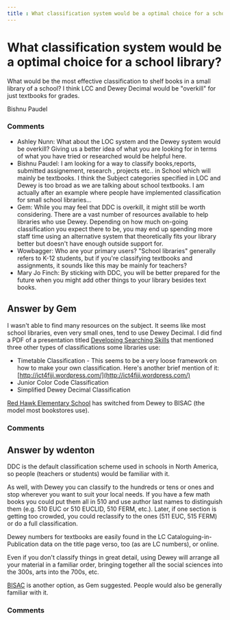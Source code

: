 ```yaml
---
title : What classification system would be a optimal choice for a school library?
---
```

What classification system would be a optimal choice for a school library?
=====================
What would be the most effective classification to shelf books in a
small library of a school? I think LCC and Dewey Decimal would be
"overkill" for just textbooks for grades.

Bishnu Paudel

### Comments ###
* Ashley Nunn: What about the LOC system and the Dewey system would be overkill? Giving
us a better idea of what you are looking for in terms of what you have
tried or researched would be helpful here.
* Bishnu Paudel: I am looking for a way to classify books,reports, submitted assignement,
research , projects etc.. in School which will mainly be textbooks. I
think the Subject categories specified in LOC and Dewey is too broad as
we are talking about school textbooks. I am actually after an example
where people have implemented classification for small school
libraries...
* Gem: While you may feel that DDC is overkill, it might still be worth
considering. There are a vast number of resources available to help
libraries who use Dewey. Depending on how much on-going classification
you expect there to be, you may end up spending more staff time using an
alternative system that theoretically fits your library better but
doesn't have enough outside support for.
* Wowbagger: Who are your primary users? "School libraries" generally refers to K-12
students, but if you're classifying textbooks and assignments, it sounds
like this may be mainly for teachers?
* Mary Jo Finch: By sticking with DDC, you will be better prepared for the future when
you might add other things to your library besides text books.


Answer by Gem
----------------
I wasn't able to find many resources on the subject. It seems like most
school libraries, even very small ones, tend to use Dewey Decimal. I did
find a PDF of a presentation titled [Developing Searching
Skills](http://furrukh.webs.com/Workshops%20Seminars%20ILP/Developing%20Searching%20Skills.pdf)
that mentioned three other types of classifications some libraries use:

-   Timetable Classification - This seems to be a very loose framework
    on how to make your own classification. Here's another brief mention
    of it:
    [http://ict4fiji.wordpress.com/](http://ict4fiji.wordpress.com/)
-   Junior Color Code Classification
-   Simplified Dewey Decimal Classification

[Red Hawk Elementary
School](http://www.schoollibraryjournal.com/slj/home/892598-312/aasl_conference_2011_colorado_.html.csp)
has switched from Dewey to BISAC (the model most bookstores use).

### Comments ###

Answer by wdenton
----------------
DDC is the default classification scheme used in schools in North
America, so people (teachers or students) would be familiar with it.

As well, with Dewey you can classify to the hundreds or tens or ones and
stop wherever you want to suit your local needs. If you have a few math
books you could put them all in 510 and use author last names to
distinguish them (e.g. 510 EUC or 510 EUCLID, 510 FERM, etc.). Later, if
one section is getting too crowded, you could reclassify to the ones
(511 EUC, 515 FERM) or do a full classification.

Dewey numbers for textbooks are easily found in the LC
Cataloguing-in-Publication data on the title page verso, too (as are LC
numbers), or online.

Even if you don't classify things in great detail, using Dewey will
arrange all your material in a familiar order, bringing together all the
social sciences into the 300s, arts into the 700s, etc.

[BISAC](http://www.bisg.org/what-we-do-0-136-bisac-subject-headings-list-major-subjects.php)
is another option, as Gem suggested. People would also be generally
familiar with it.

### Comments ###

